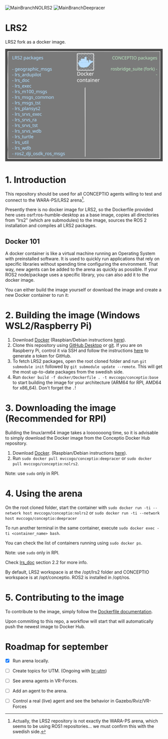 ![MainBranchNOLRS2](https://github.com/CentroEspacialITA/waraps/actions/workflows/docker-image-nolrs2.yml/badge.svg?branch=main)
![MainBranchDeepracer](https://github.com/CentroEspacialITA/waraps/actions/workflows/docker-image-deepracer.yml/badge.svg?branch=main)

# LRS2
LRS2 fork as a docker image.

![image](https://github.com/CentroEspacialITA/waraps/blob/main/doc/readme_img/container.svg)

# 1. Introduction

This repository should be used for all CONCEPTIO agents willing to test and connect to the WARA-PS/LRS2 arena[^1]. 

Presently there is no docker image for LRS2, so the Dockerfile provided here uses osrf:ros-humble-desktop as a base image, copies all directories from "lrs2" (which are submodules) to the image, sources the ROS 2 installation and compiles all LRS2 packages. 

[^1]: Actually, the LRS2 repository is not exactly the WARA-PS arena, which seems to be using ROS1 repositories... we must confirm this with the swedish side. 

## Docker 101
A docker container is like a virtual machine running an Operating System with preinstalled software. It is used to quickly run applications that rely on specific libraries without spending time configuring the environment. That way, new agents can be added to the arena as quickly as possible. If your ROS2 node/package uses a specific library, you can also add it to the docker image. 

You can either build the image yourself or download the image and create a new Docker container to run it:

# 2. Building the image (Windows WSL2/Raspberry Pi)

1. Download [Docker](https://www.docker.com/) (Raspbian/Debian instructions [here](https://docs.docker.com/engine/install/debian/)).
2. Clone this repository using [GitHub Desktop](https://desktop.github.com/) or [git](https://git-scm.com/). If you are on Raspberry Pi, control it via SSH and follow the instructions [here](https://stackoverflow.com/questions/2505096/clone-a-private-repository-github) to generate a token for GitHub.
3. To fetch LRS2 packages, open the root cloned folder and run ```git submodule init``` followed by ```git submodule update --remote```. This will get the most up-to-date packages from the swedish side.
4. Run ```docker build -f docker/Dockerfile . -t mvccogo/conceptio:base``` to start building the image for your architecture (ARM64 for RPI, AMD64 for x86_64). Don't forget the ```.```!


# 3. Downloading the image (Recommended for RPI)
Building the linux/arm64 image takes a looooooong time, so it is advisable to simply download the Docker image from the Conceptio Docker Hub repository. 
1. Download [Docker](https://www.docker.com/). (Raspbian/Debian instructions [here](https://docs.docker.com/engine/install/debian/)).
2. Run ```sudo docker pull mvccogo/conceptio:deepracer``` or ```sudo docker pull mvccogo/conceptio:nolrs2```.
   
Note: use ```sudo``` only in RPI.

# 4. Using the arena
On the root cloned folder, start the container with ```sudo docker run -ti --network host mvccogo/conceptio:nolrs2``` or ```sudo docker run -ti --network host mvccogo/conceptio:deepracer```

To run another terminal in the same container, execute ```sudo docker exec -ti <container_name> bash```.

You can check the list of containers running using ```sudo docker ps```.

Note: use ```sudo``` only in RPI.

Check [lrs_doc](https://gitlab.liu.se/lrs2/lrs_doc) section 2.2 for more info.

By default, LRS2 workspace is at the /opt/lrs2 folder and CONCEPTIO workspace is at /opt/conceptio. ROS2 is installed in /opt/ros. 

# 5. Contributing to the image
To contribute to the image, simply follow the [Dockerfile documentation](https://docs.docker.com/engine/reference/builder/). 

Upon commiting to this repo, a workflow will start that will automatically push the newest image to Docker Hub.




# Roadmap for september
- [X] Run arena locally.
- [ ] Create topics for UTM. (Ongoing with [br-utm](https://github.com/CentroEspacialITA/br-utm))
- [ ] See arena agents in VR-Forces.
- [ ] Add an agent to the arena.
- [ ] Control a real (live) agent and see the behavior in Gazebo/Rviz/VR-Forces

